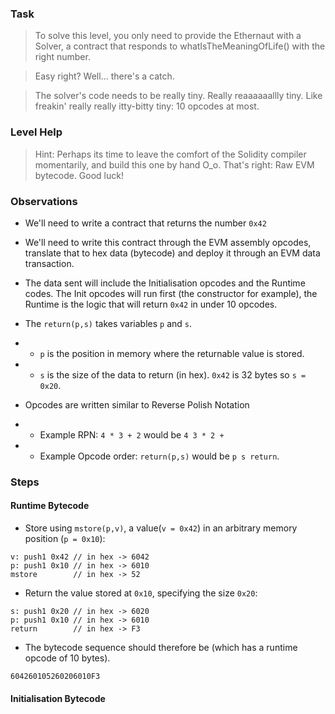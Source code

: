 ### Task
>To solve this level, you only need to provide the Ethernaut with a Solver, a contract that responds to whatIsTheMeaningOfLife() with the right number.

>Easy right? Well... there's a catch.

>The solver's code needs to be really tiny. Really reaaaaaallly tiny. Like freakin' really really itty-bitty tiny: 10 opcodes at most.

### Level Help
>Hint: Perhaps its time to leave the comfort of the Solidity compiler momentarily, and build this one by hand O_o. That's right: Raw EVM bytecode.
Good luck!


### Observations 

- We'll need to write a contract that returns the number `0x42`
- We'll need to write this contract through the EVM assembly opcodes, translate that to hex data (bytecode) and deploy it through an EVM data transaction.
- The data sent will include the Initialisation opcodes and the Runtime codes. The Init opcodes will run first (the constructor for example), the Runtime is the logic that will return `0x42` in under 10 opcodes. 
- The `return(p,s)` takes variables `p` and `s`.
- - `p` is the position in memory where the returnable value is stored.
- - `s` is the size of the data to return (in hex). `0x42` is 32 bytes so `s = 0x20`.

- Opcodes are written similar to Reverse Polish Notation
- - Example RPN: `4 * 3 + 2` would be `4 3 * 2 +`
- - Example Opcode order: `return(p,s)` would be `p s return`.

### Steps

#### Runtime Bytecode

- Store using `mstore(p,v)`, a value(`v = 0x42`) in an arbitrary memory position (`p = 0x10`):

```
v: push1 0x42 // in hex -> 6042
p: push1 0x10 // in hex -> 6010
mstore        // in hex -> 52
```

- Return the value stored at `0x10`, specifying the size `0x20`:

```
s: push1 0x20 // in hex -> 6020
p: push1 0x10 // in hex -> 6010
return        // in hex -> F3
```

- The bytecode sequence should therefore be (which has a runtime opcode of 10 bytes).
```
604260105260206010F3
```

#### Initialisation Bytecode

